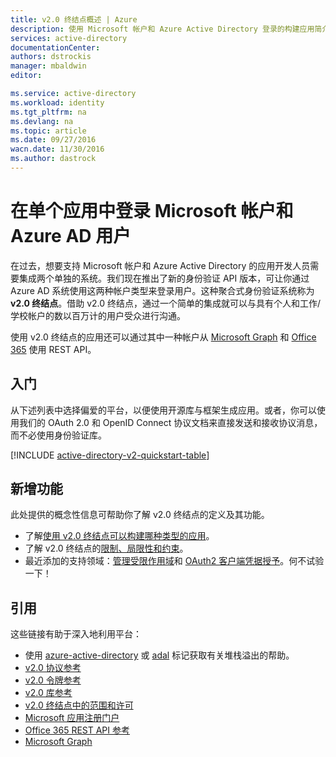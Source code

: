 ```yaml
---
title: v2.0 终结点概述 | Azure
description: 使用 Microsoft 帐户和 Azure Active Directory 登录的构建应用简介。
services: active-directory
documentationCenter: 
authors: dstrockis
manager: mbaldwin
editor: 

ms.service: active-directory
ms.workload: identity
ms.tgt_pltfrm: na
ms.devlang: na
ms.topic: article
ms.date: 09/27/2016
wacn.date: 11/30/2016
ms.author: dastrock
---
```


# 在单个应用中登录 Microsoft 帐户和 Azure AD 用户

在过去，想要支持 Microsoft 帐户和 Azure Active Directory 的应用开发人员需要集成两个单独的系统。我们现在推出了新的身份验证 API 版本，可让你通过 Azure AD 系统使用这两种帐户类型来登录用户。这种聚合式身份验证系统称为 **v2.0 终结点**。借助 v2.0 终结点，通过一个简单的集成就可以与具有个人和工作/学校帐户的数以百万计的用户受众进行沟通。

使用 v2.0 终结点的应用还可以通过其中一种帐户从 [Microsoft Graph](https://graph.microsoft.io) 和 [Office 365](https://msdn.microsoft.com/office/office365/howto/authenticate-Office-365-APIs-using-v2) 使用 REST API。

## 入门  <a name="getting-started"></a>
从下述列表中选择偏爱的平台，以便使用开源库与框架生成应用。或者，你可以使用我们的 OAuth 2.0 和 OpenID Connect 协议文档来直接发送和接收协议消息，而不必使用身份验证库。

<!-- TODO: Finalize this table  -->
[!INCLUDE [active-directory-v2-quickstart-table](../../includes/active-directory-v2-quickstart-table.md)]

## 新增功能
此处提供的概念性信息可帮助你了解 v2.0 终结点的定义及其功能。

- 了解[使用 v2.0 终结点可以构建哪种类型的应用](./active-directory-v2-flows.md)。
- 了解 v2.0 终结点的[限制、局限性和约束](./active-directory-v2-limitations.md)。
- 最近添加的支持领域：[管理受限作用域](./active-directory-v2-scopes.md)和 [OAuth2 客户端凭据授予](./active-directory-v2-protocols-oauth-client-creds.md)。何不试验一下！

## 引用
这些链接有助于深入地利用平台：

- 使用 [azure-active-directory](http://stackoverflow.com/questions/tagged/azure-active-directory) 或 [adal](http://stackoverflow.com/questions/tagged/adal) 标记获取有关堆栈溢出的帮助。
- [v2.0 协议参考](./active-directory-v2-protocols.md)
- [v2.0 令牌参考](./active-directory-v2-tokens.md)
- [v2.0 库参考](./active-directory-v2-libraries.md)
- [v2.0 终结点中的范围和许可](./active-directory-v2-scopes.md)
- [Microsoft 应用注册门户](https://apps.dev.microsoft.com/?referrer=/documentation/articles&deeplink=/appList)
- [Office 365 REST API 参考](https://msdn.microsoft.com/office/office365/howto/authenticate-Office-365-APIs-using-v2)
- [Microsoft Graph](https://graph.microsoft.io)

<!---HONumber=Mooncake_1024_2016-->